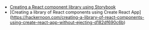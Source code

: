 - [Creating a React component library using Storybook](https://medium.com/@BartWaardenburg/creating-a-react-component-library-using-storybook-e7c3fd105fd5)
- [Creating a library of React components using Create React App]
(https://hackernoon.com/creating-a-library-of-react-components-using-create-react-app-without-ejecting-d182df690c6b)